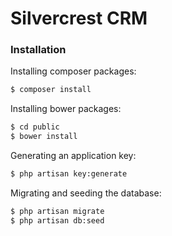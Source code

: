 # Silvercrest CRM
### Installation
Installing composer packages: 
```sh
$ composer install
```

Installing bower packages: 
```sh
$ cd public
$ bower install
```

Generating an application key:
```sh
$ php artisan key:generate
```
Migrating and seeding the database:
```sh
$ php artisan migrate
$ php artisan db:seed
```